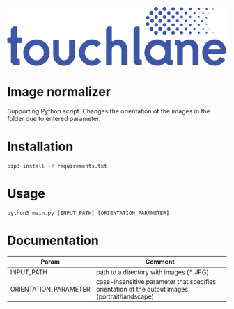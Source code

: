 ![LOGO](https://github.com/touchlane/NetapixTools/blob/master/Assets/logo.svg)

# Image normalizer

Supporting Python script. Changes the orientation of the images in the folder due to entered parameter.

# Installation

```
pip3 install -r requirements.txt
```

# Usage

```
python3 main.py [INPUT_PATH] [ORIENTATION_PARAMETER]
```

# Documentation

| Param | Comment |
| ------------- | ------------- |
| INPUT_PATH | path to a directory with images (\*.JPG)|
| ORIENTATION_PARAMETER | case-insensitive parameter that specifies orientation of the output images (portrait/landscape)|
